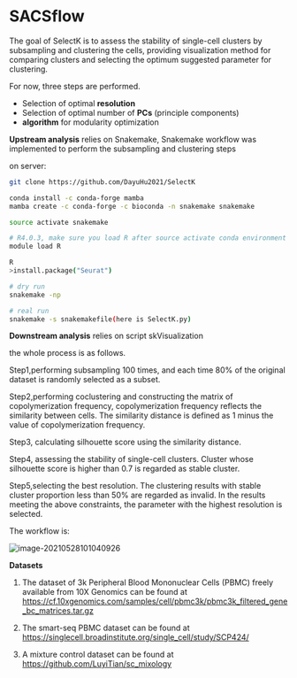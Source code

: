 # SACSflow

The goal of SelectK is to assess the stability of single-cell clusters by subsampling and clustering the cells, providing visualization method for comparing clusters and selecting the optimum suggested parameter for clustering.

For now, three steps are performed.

* Selection of optimal **resolution**
* Selection of optimal number of **PCs** (principle components) 
* **algorithm** for modularity optimization



**Upstream analysis** relies on Snakemake, Snakemake workflow was implemented to perform the subsampling and clustering steps

on server:

```bash
git clone https://github.com/DayuHu2021/SelectK

conda install -c conda-forge mamba
mamba create -c conda-forge -c bioconda -n snakemake snakemake

source activate snakemake

# R4.0.3, make sure you load R after source activate conda environment
module load R

R
>install.package("Seurat")


```

```bash
# dry run
snakemake -np 

# real run
snakemake -s snakemakefile(here is SelectK.py)


```



**Downstream analysis** relies on script skVisualization

the whole process  is as follows.

Step1,performing subsampling 100 times, and each time 80% of the original dataset is randomly selected as a subset. 

Step2,performing coclustering and constructing the matrix of copolymerization frequency, copolymerization frequency reflects the similarity between cells. The similarity distance is defined as 1 minus the value of copolymerization frequency.

Step3, calculating silhouette score using the similarity distance.

Step4, assessing the stability of single-cell clusters. Cluster whose silhouette score is higher than 0.7 is regarded as stable cluster. 

Step5,selecting the best resolution. The clustering results with stable cluster proportion less than 50% are regarded as invalid. In the results meeting the above constraints, the parameter with the highest resolution is selected.

The workflow is:



<img src="/Users/kabuda/Library/Application Support/typora-user-images/image-20210528101040926.png" alt="image-20210528101040926"  />

 **Datasets**

1. The dataset of 3k Peripheral Blood Mononuclear Cells (PBMC) freely available from 10X Genomics can be found at https://cf.10xgenomics.com/samples/cell/pbmc3k/pbmc3k_filtered_gene_bc_matrices.tar.gz

2. The smart-seq PBMC dataset can be found at https://singlecell.broadinstitute.org/single_cell/study/SCP424/

3. A mixture control dataset can be found at https://github.com/LuyiTian/sc_mixology

